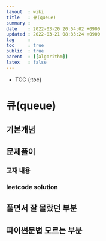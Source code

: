 ```yaml
---
layout  : wiki
title   : 큐(queue)
summary : 
date    : 2022-03-20 20:54:02 +0900
updated : 2022-03-21 08:33:24 +0900
tag     : 
toc     : true
public  : true
parent  : [[algorithm]]
latex   : false
---
```

* TOC
{:toc}

# 큐(queue)
## 기본개념 

## 문제풀이  
### 교재 내용

### leetcode solution

## 풀면서 잘 몰랐던 부분 

## 파이썬문법 모르는 부분 


